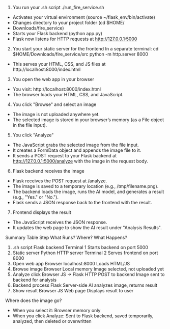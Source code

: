 1. You run your .sh script
./run_fire_service.sh

- Activates your virtual environment (source ~/flask_env/bin/activate)
- Changes directory to your project folder (cd $HOME/ 
- Downloads/fire_service)
- Starts your Flask backend (python app.py)
- Flask now listens for HTTP requests at http://127.0.0.1:5000

2. You start your static server for the frontend
In a separate terminal:
cd $HOME/Downloads/fire_service/src
python -m http.server 8000
- This serves your HTML, CSS, and JS files at http://localhost:8000/index.html

3. You open the web app in your browser
- You visit: http://localhost:8000/index.html
- The browser loads your HTML, CSS, and JavaScript.

4. You click "Browse" and select an image
- The image is not uploaded anywhere yet.
- The selected image is stored in your browser’s memory (as a File object in the file input).

5. You click "Analyze"
- The JavaScript grabs the selected image from the file input.
- It creates a FormData object and appends the image file to it.
- It sends a POST request to your Flask backend at http://127.0.0.1:5000/analyze with the image in the request body.

6. Flask backend receives the image
- Flask receives the POST request at /analyze.
- The image is saved to a temporary location (e.g., /tmp/filename.png).
- The backend loads the image, runs the AI model, and generates a result (e.g., "Yes." or "No.").
- Flask sends a JSON response back to the frontend with the result.

7. Frontend displays the result
- The JavaScript receives the JSON response.
- It updates the web page to show the AI result under "Analysis Results".

Summary Table
Step    	        What Runs?	            Where?	                What Happens?
1. .sh script       Flask backend	        Terminal 1	            Starts backend on port 5000
2. Static server	Python HTTP server      Terminal 2	            Serves frontend on port 8000
3. Open web app	    Browser	                localhost:8000	        Loads HTML/JS
4. Browse image	    Browser	                Local memory	        Image selected, not uploaded yet
5. Analyze click	Browser JS → Flask	    HTTP POST to backend	Image sent to backend for analysis
6. Backend process	Flask	                Server-side	            AI analyzes image, returns result
7. Show result	    Browser JS	            Web page	            Displays result to user

Where does the image go?
- When you select it: Browser memory only
- When you click Analyze: Sent to Flask backend, saved temporarily, analyzed, then deleted or overwritten
